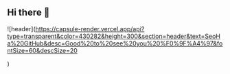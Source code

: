## Hi there 👋
![header](https://capsule-render.vercel.app/api?type=transparent&color=430282&height=300&section=header&text=SeoHa%20GitHub&desc=Good%20to%20see%20you%20%F0%9F%A4%97&fontSize=60&descSize=20

)

<!--
**standha/standha** is a ✨ _special_ ✨ repository because its `README.md` (this file) appears on your GitHub profile.

Here are some ideas to get you started:

- 🔭 I’m currently working on ...
- 🌱 I’m currently learning ...
- 👯 I’m looking to collaborate on ...
- 🤔 I’m looking for help with ...
- 💬 Ask me about ...
- 📫 How to reach me: ...
- 😄 Pronouns: ...
- ⚡ Fun fact: ...
-->
